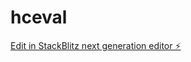 # hceval

[Edit in StackBlitz next generation editor ⚡️](https://stackblitz.com/~/github.com/pradeemb/hceval)